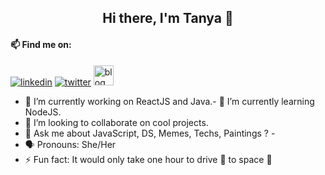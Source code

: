 <h2 align="center"> Hi there, I'm Tanya 👋 </h2>

<!--
**tanyasingh27/tanyasingh27** is a ✨ _special_ ✨ repository because its `README.md` (this file) appears on your GitHub profile.
-->
#### 📫 Find me on:
<div>
<a href="https://www.linkedin.com/in/tanyasingh27"><img src="https://github.com/tanyasingh27/tanyasingh27/blob/master/images/linkedin.png" alt="linkedin" /></a>
<a href="https://twitter.com/SinghCode"><img src="https://github.com/tanyasingh27/tanyasingh27/blob/master/images/twitter.png" alt="twitter" /></a>
<a href="https://medium.com/code-tad"><img src="https://github.com/tanyasingh27/tanyasingh27/blob/master/images/code-tad.png" alt="blog" width="32px" height="32px" /></a>
</div> 


- 🔭 I’m currently working on ReactJS and Java.- 🌱 I’m currently learning NodeJS.
- 👯 I’m looking to collaborate on cool projects.
- 💬 Ask me about JavaScript, DS, Memes, Techs, Paintings ? - 
- :speaking_head: Pronouns: She/Her
- ⚡ Fun fact: It would only take one hour to drive :car: to space :milky_way:

<!--
![Tanya Singh github stats](https://github-readme-stats.vercel.app/api?username=tanyasingh27&show_icons=true)
-->
